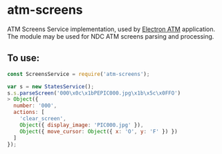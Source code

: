 # atm-screens

ATM Screens Service implementation, used by [Electron ATM](https://github.com/timgabets/electron-atm) application. The module may be used for NDC ATM screens parsing and processing. 

## To use:
```javascript
const ScreensService = require('atm-screens');

var s = new StatesService();
s.s.parseScreen('000\x0c\x1bPEPIC000.jpg\x1b\x5c\x0FFO')
> Object({
  number: '000',
  actions: [ 
    'clear_screen', 
    Object({ display_image: 'PIC000.jpg' }), 
    Object({ move_cursor: Object({ x: 'O', y: 'F' }) }) 
  ]
});
```


